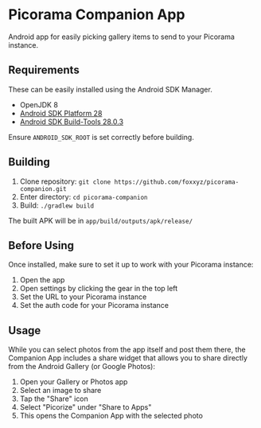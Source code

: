 Picorama Companion App
======================

Android app for easily picking gallery items to send to your Picorama instance.

Requirements
------------

These can be easily installed using the Android SDK Manager.

 * OpenJDK 8
 * [Android SDK Platform 28](https://developer.android.com/studio/install)
 * [Android SDK Build-Tools 28.0.3](https://developer.android.com/studio/install)

Ensure `ANDROID_SDK_ROOT` is set correctly before building.

Building
--------

 1. Clone repository: `git clone https://github.com/foxxyz/picorama-companion.git`
 2. Enter directory: `cd picorama-companion`
 3. Build: `./gradlew build`
 
 The built APK will be in `app/build/outputs/apk/release/`

Before Using
------------

Once installed, make sure to set it up to work with your Picorama instance:

 1. Open the app
 2. Open settings by clicking the gear in the top left
 3. Set the URL to your Picorama instance
 4. Set the auth code for your Picorama instance

Usage
-----

While you can select photos from the app itself and post them there, the Companion App includes a share widget that allows you to share directly from the Android Gallery (or Google Photos):

 1. Open your Gallery or Photos app
 2. Select an image to share
 3. Tap the "Share" icon
 4. Select "Picorize" under "Share to Apps"
 5. This opens the Companion App with the selected photo
